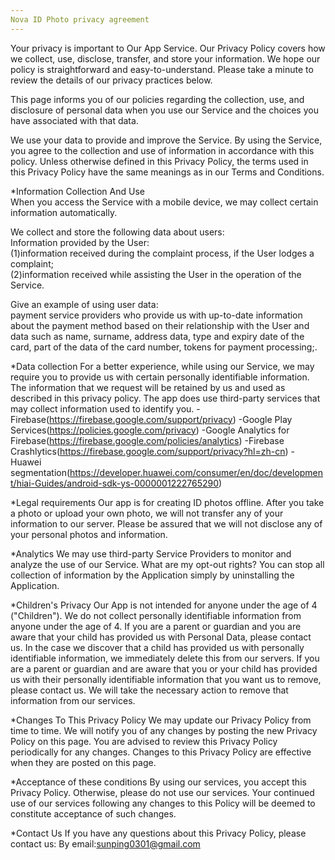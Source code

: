 ```yaml
---
Nova ID Photo privacy agreement
---
```

Your privacy is important to Our App Service. Our Privacy Policy covers how we collect, use, disclose, transfer, and store your information. We hope our policy is straightforward and easy-to-understand. Please take a minute to review the details of our privacy practices below.

This page informs you of our policies regarding the collection, use, and disclosure of personal data when you use our Service and the choices you have associated with that data.

We use your data to provide and improve the Service. By using the Service, you agree to the collection and use of information in accordance with this policy. Unless otherwise defined in this Privacy Policy, the terms used in this Privacy Policy have the same meanings as in our Terms and Conditions.

*Information Collection And Use  
When you access the Service with a mobile device, we may collect certain information automatically.  

We collect and store the following data about users:  
Information provided by the User:  
(1)information received during the complaint process, if the User lodges a complaint;  
(2)information received while assisting the User in the operation of the Service.  

Give an example of using user data:  
payment service providers who provide us with up-to-date information about the payment method based on their relationship with the User and data such as name, surname, address data, type and expiry date of the card, part of the data of the card number, tokens for payment processing;.

*Data collection
For a better experience, while using our Service, we may require you to provide us with certain personally identifiable information. The information that we request will be retained by us and used as described in this privacy policy. 
The app does use third-party services that may collect information used to identify you.
-Firebase(https://firebase.google.com/support/privacy)
-Google Play Services(https://policies.google.com/privacy)
-Google Analytics for Firebase(https://firebase.google.com/policies/analytics)
-Firebase Crashlytics(https://firebase.google.com/support/privacy?hl=zh-cn)
-Huawei segmentation(https://developer.huawei.com/consumer/en/doc/development/hiai-Guides/android-sdk-ys-0000001222765290)

*Legal requirements
Our app is for creating ID photos offline. After you take a photo or upload your own photo, we will not transfer any of your information to our server.
Please be assured that we will not disclose any of your personal photos and information.

*Analytics
We may use third-party Service Providers to monitor and analyze the use of our Service.
What are my opt-out rights?
You can stop all collection of information by the Application simply by uninstalling the Application.

*Children's Privacy
Our App is not intended for anyone under the age of 4 ("Children").
We do not collect personally identifiable information from anyone under the age of 4. If you are a parent or guardian and you are aware that your child has provided us with Personal Data, please contact us.
In the case we discover that a child has provided us with personally identifiable information, we immediately delete this from our servers. If you are a parent or guardian and are aware that you or your child has provided us with their personally identifiable information that you want us to remove, please contact us. We will take the necessary action to remove that information from our services.

*Changes To This Privacy Policy
We may update our Privacy Policy from time to time. We will notify you of any changes by posting the new Privacy Policy on this page.
You are advised to review this Privacy Policy periodically for any changes. Changes to this Privacy Policy are effective when they are posted on this page.

*Acceptance of these conditions
By using our services, you accept this Privacy Policy. Otherwise, please do not use our services. Your continued use of our services following any changes to this Policy will be deemed to constitute acceptance of such changes.

*Contact Us
If you have any questions about this Privacy Policy, please contact us:
By email:sunping0301@gmail.com
